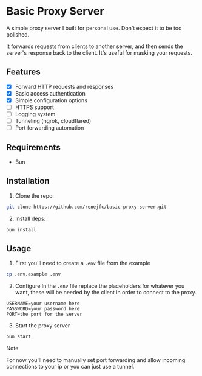 # Basic Proxy Server

A simple proxy server I built for personal use. Don't expect it to be too polished.

It forwards requests from clients to another server, and then sends the server's response back to the client. It's useful for masking your requests.

## Features

- [x] Forward HTTP requests and responses
- [x] Basic access authentication
- [x] Simple configuration options
- [ ] HTTPS support
- [ ] Logging system
- [ ] Tunneling (ngrok, cloudflared)
- [ ] Port forwarding automation

## Requirements

- Bun

## Installation

1. Clone the repo:
```sh
git clone https://github.com/renejfc/basic-proxy-server.git
```

2. Install deps:
```sh
bun install
```

## Usage

1. First you'll need to create a `.env` file from the example
```sh
cp .env.example .env
```

2. Configure
In the `.env` file replace the placeholders for whatever you want, these will be needed by the client in order to connect to the proxy.
```
USERNAME=your username here
PASSWORD=your password here
PORT=the port for the server
```

3. Start the proxy server
```sh
bun start
```

>[!NOTE]
> For now you'll need to manually set port forwarding and allow incoming connections to your ip or you can just use a tunnel.
